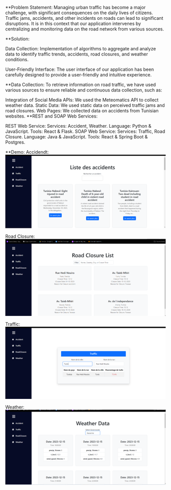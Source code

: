 **Problem Statement:
Managing urban traffic has become a major challenge, with significant consequences on the daily lives of citizens. Traffic jams, accidents, and other incidents on roads can lead to significant disruptions. It is in this context that our application intervenes by centralizing and monitoring data on the road network from various sources.

**Solution:

Data Collection:
Implementation of algorithms to aggregate and analyze data to identify traffic trends, accidents, road closures, and weather conditions.

User-Friendly Interface:
The user interface of our application has been carefully designed to provide a user-friendly and intuitive experience.

**Data Collection:
To retrieve information on road traffic, we have used various sources to ensure reliable and continuous data collection, such as:

Integration of Social Media APIs:
We used the Meteomatics API to collect weather data.
Static Data:
We used static data on perceived traffic jams and road closures.
Web Pages:
We collected data on accidents from Tunisian websites.
**REST and SOAP Web Services:

REST Web Service:
Services: Accident, Weather.
Language: Python & JavaScript.
Tools: React & Flask.
SOAP Web Service:
Services: Traffic, Road Closure.
Language: Java & JavaScript.
Tools: React & Spring Boot & Postgres.

**Demo:
Accidendt:
![alt text](https://github.com/manarfareh/My-Road/blob/main/Demo/Accidendt.png?raw=true)

Road Closure:
![alt text](https://github.com/manarfareh/My-Road/blob/main/Demo/Road_Closure.png?raw=true)

Traffic:
![alt text](https://github.com/manarfareh/My-Road/blob/main/Demo/Traffic.png?raw=true)

Weather:
![alt text](https://github.com/manarfareh/My-Road/blob/main/Demo/Weather_Data.png?raw=true)

